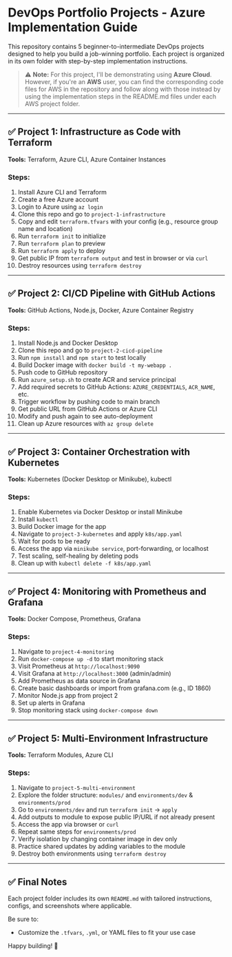 # DevOps Portfolio Projects - Azure Implementation Guide

This repository contains 5 beginner-to-intermediate DevOps projects designed to help you build a job-winning portfolio. Each project is organized in its own folder with step-by-step implementation instructions.

> ⚠️ **Note:** For this project, I'll be demonstrating using **Azure Cloud**. However, if you're an **AWS** user, you can find the corresponding code files for AWS in the repository and follow along with those instead by using the implementation steps in the README.md files under each AWS project folder.

---

## ✅ Project 1: Infrastructure as Code with Terraform

**Tools:** Terraform, Azure CLI, Azure Container Instances

### Steps:

1. Install Azure CLI and Terraform
2. Create a free Azure account
3. Login to Azure using `az login`
4. Clone this repo and go to `project-1-infrastructure`
5. Copy and edit `terraform.tfvars` with your config (e.g., resource group name and location)
6. Run `terraform init` to initialize
7. Run `terraform plan` to preview
8. Run `terraform apply` to deploy
9. Get public IP from `terraform output` and test in browser or via `curl`
10. Destroy resources using `terraform destroy`

---

## ✅ Project 2: CI/CD Pipeline with GitHub Actions

**Tools:** GitHub Actions, Node.js, Docker, Azure Container Registry

### Steps:

1. Install Node.js and Docker Desktop
2. Clone this repo and go to `project-2-cicd-pipeline`
3. Run `npm install` and `npm start` to test locally
4. Build Docker image with `docker build -t my-webapp .`
5. Push code to GitHub repository
6. Run `azure_setup.sh` to create ACR and service principal
7. Add required secrets to GitHub Actions: `AZURE_CREDENTIALS`, `ACR_NAME`, etc.
8. Trigger workflow by pushing code to main branch
9. Get public URL from GitHub Actions or Azure CLI
10. Modify and push again to see auto-deployment
11. Clean up Azure resources with `az group delete`

---

## ✅ Project 3: Container Orchestration with Kubernetes

**Tools:** Kubernetes (Docker Desktop or Minikube), kubectl

### Steps:

1. Enable Kubernetes via Docker Desktop or install Minikube
2. Install `kubectl`
3. Build Docker image for the app
4. Navigate to `project-3-kubernetes` and apply `k8s/app.yaml`
5. Wait for pods to be ready
6. Access the app via `minikube service`, port-forwarding, or localhost
7. Test scaling, self-healing by deleting pods
8. Clean up with `kubectl delete -f k8s/app.yaml`

---

## ✅ Project 4: Monitoring with Prometheus and Grafana

**Tools:** Docker Compose, Prometheus, Grafana

### Steps:

1. Navigate to `project-4-monitoring`
2. Run `docker-compose up -d` to start monitoring stack
3. Visit Prometheus at `http://localhost:9090`
4. Visit Grafana at `http://localhost:3000` (admin/admin)
5. Add Prometheus as data source in Grafana
6. Create basic dashboards or import from grafana.com (e.g., ID 1860)
7. Monitor Node.js app from project 2
8. Set up alerts in Grafana
9. Stop monitoring stack using `docker-compose down`

---

## ✅ Project 5: Multi-Environment Infrastructure

**Tools:** Terraform Modules, Azure CLI

### Steps:

1. Navigate to `project-5-multi-environment`
2. Explore the folder structure: `modules/` and `environments/dev` & `environments/prod`
3. Go to `environments/dev` and run `terraform init` → `apply`
4. Add outputs to module to expose public IP/URL if not already present
5. Access the app via browser or `curl`
6. Repeat same steps for `environments/prod`
7. Verify isolation by changing container image in dev only
8. Practice shared updates by adding variables to the module
9. Destroy both environments using `terraform destroy`

---

## ✅ Final Notes

Each project folder includes its own `README.md` with tailored instructions, configs, and screenshots where applicable.

Be sure to:

* Customize the `.tfvars`, `.yml`, or YAML files to fit your use case

Happy building! 🚀
